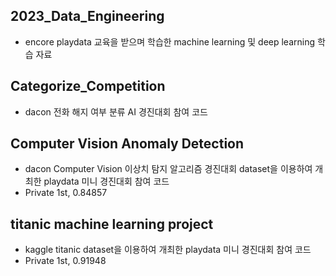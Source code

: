 ## 2023_Data_Engineering
- encore playdata 교육을 받으며 학습한 machine learning 및 deep learning 학습 자료

## Categorize_Competition
- dacon 전화 해지 여부 분류 AI 경진대회 참여 코드

## Computer Vision Anomaly Detection
- dacon Computer Vision 이상치 탐지 알고리즘 경진대회 dataset을 이용하여 개최한 playdata 미니 경진대회 참여 코드
- Private 1st, 0.84857

## titanic machine learning project
- kaggle titanic dataset을 이용하여 개최한 playdata 미니 경진대회 참여 코드
- Private 1st, 0.91948
